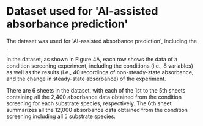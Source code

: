 # Dataset used for 'AI-assisted absorbance prediction'
The dataset was used for 'AI-assisted absorbance prediction', including the .

In the dataset, as shown in Figure 4A, each row shows the data of a condition screening experiment, including the conditions (i.e., 8 variables) as well as the results
(i.e., 40 recordings of non-steady-state absorbance, and the change in steady-state absorbance) of the experiment.

There are 6 sheets in the dataset, with each of the 1st to the 5th sheets containing all the 2,400 absorbance data obtained from the condition screening for each substrate species, respectively. The 6th sheet summarizes all the 12,000 absorbance data obtained from the condition screening including all 5 substrate species.
